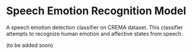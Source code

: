 # Speech Emotion Recognition Model
A speech emotion detection classifier on CREMA dataset. This classifier attempts to recognize human emotion and affective states from speech.

(to be added soon)

